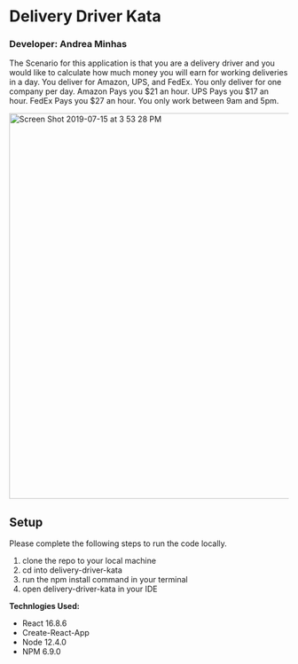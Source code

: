# Delivery Driver Kata

### Developer: Andrea Minhas

The Scenario for this application is that you are a delivery driver and you would like to calculate how much money you will earn for working deliveries in a day.
You deliver for Amazon, UPS, and FedEx.
You only deliver for one company per day.
Amazon Pays you $21 an hour.
UPS Pays you $17 an hour.
FedEx Pays you \$27 an hour.
You only work between 9am and 5pm.

<img width="696" alt="Screen Shot 2019-07-15 at 3 53 28 PM" src="https://user-images.githubusercontent.com/44379703/61249628-58f64180-a71b-11e9-85da-b5f0eedb7220.png">

## Setup
Please complete the following steps to run the code locally.

1. clone the repo to your local machine
2. cd into delivery-driver-kata
3. run the npm install command in your terminal
4. open delivery-driver-kata in your IDE

**Technlogies Used:**

- React 16.8.6
- Create-React-App
- Node 12.4.0
- NPM 6.9.0
